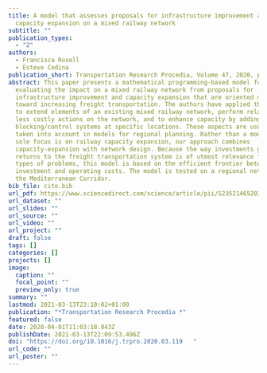 ```yaml
---
title: A model that assesses proposals for infrastructure improvement and
  capacity expansion on a mixed railway network
subtitle: ""
publication_types:
  - "2"
authors:
  - Francisca Rosell
  - Esteve Codina
publication_short: Transportation Research Procedia, Volume 47, 2020, pages 441 - 448
abstract: This paper presents a mathematical programming-based model for
  evaluating the impact on a mixed railway network from proposals for
  infrastructure improvement and capacity expansion that are oriented mainly
  toward increasing freight transportation. The authors have applied this model
  to extend elements of an existing mixed railway network, perform relatively
  less costly actions on the network, and to enhance capacity by adding new
  blocking/control systems at specific locations. These aspects are usually not
  taken into account in models for regional planning. Rather than a model whose
  sole focus is on railway capacity expansion, our approach combines
  capacity-expansion with network design. Because the way investments generate
  returns to the freight transportation system is of utmost relevance for these
  types of problems, this model is based on the efficient frontier between
  investment and operating costs. The model is tested on a regional network in
  the Mediterranean Corridor.
bib_file: cite.bib
url_pdf: https://www.sciencedirect.com/science/article/pii/S2352146520303173
url_dataset: ""
url_slides: ""
url_source: ""
url_video: ""
url_project: ""
draft: false
tags: []
categories: []
projects: []
image:
  caption: ""
  focal_point: ""
  preview_only: true
summary: ""
lastmod: 2021-03-13T23:10:02+01:00
publication: "*Transportation Research Procedia *"
featured: false
date: 2020-04-01T11:03:18.843Z
publishDate: 2021-03-13T22:09:53.496Z
doi: "https://doi.org/10.1016/j.trpro.2020.03.119   "
url_code: ""
url_poster: ""
---
```

